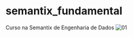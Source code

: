 # semantix_fundamental
Curso na Semantix de Engenharia de Dados
![01](https://user-images.githubusercontent.com/27785070/132025711-40f36d22-84de-4ff8-a090-66b1833f93c5.png)
